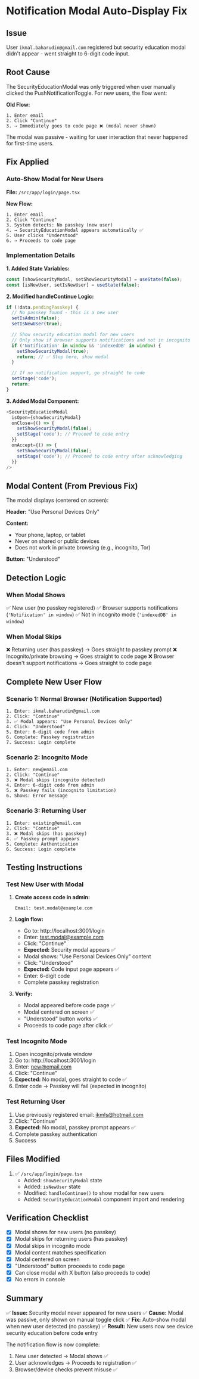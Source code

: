 # Notification Modal Auto-Display Fix

## Issue
User `ikmal.baharudin@gmail.com` registered but security education modal didn't appear - went straight to 6-digit code input.

## Root Cause
The SecurityEducationModal was only triggered when user manually clicked the PushNotificationToggle. For new users, the flow went:

**Old Flow:**
```
1. Enter email
2. Click "Continue"
3. → Immediately goes to code page ❌ (modal never shown)
```

The modal was passive - waiting for user interaction that never happened for first-time users.

## Fix Applied

### Auto-Show Modal for New Users

**File:** `/src/app/login/page.tsx`

**New Flow:**
```
1. Enter email
2. Click "Continue"
3. System detects: No passkey (new user)
4. → SecurityEducationModal appears automatically ✅
5. User clicks "Understood"
6. → Proceeds to code page
```

### Implementation Details

**1. Added State Variables:**
```typescript
const [showSecurityModal, setShowSecurityModal] = useState(false);
const [isNewUser, setIsNewUser] = useState(false);
```

**2. Modified handleContinue Logic:**
```typescript
if (!data.pendingPasskey) {
  // No passkey found - this is a new user
  setIsAdmin(false);
  setIsNewUser(true);

  // Show security education modal for new users
  // Only show if browser supports notifications and not in incognito
  if ('Notification' in window && 'indexedDB' in window) {
    setShowSecurityModal(true);
    return; // ✅ Stop here, show modal
  }

  // If no notification support, go straight to code
  setStage('code');
  return;
}
```

**3. Added Modal Component:**
```typescript
<SecurityEducationModal
  isOpen={showSecurityModal}
  onClose={() => {
    setShowSecurityModal(false);
    setStage('code'); // Proceed to code entry
  }}
  onAccept={() => {
    setShowSecurityModal(false);
    setStage('code'); // Proceed to code entry after acknowledging
  }}
/>
```

## Modal Content (From Previous Fix)

The modal displays (centered on screen):

**Header:** "Use Personal Devices Only"

**Content:**
- Your phone, laptop, or tablet
- Never on shared or public devices
- Does not work in private browsing (e.g., incognito, Tor)

**Button:** "Understood"

## Detection Logic

### When Modal Shows
✅ New user (no passkey registered)
✅ Browser supports notifications (`'Notification' in window`)
✅ Not in incognito mode (`'indexedDB' in window`)

### When Modal Skips
❌ Returning user (has passkey) → Goes straight to passkey prompt
❌ Incognito/private browsing → Goes straight to code page
❌ Browser doesn't support notifications → Goes straight to code page

## Complete New User Flow

### Scenario 1: Normal Browser (Notification Supported)
```
1. Enter: ikmal.baharudin@gmail.com
2. Click: "Continue"
3. ✅ Modal appears: "Use Personal Devices Only"
4. Click: "Understood"
5. Enter: 6-digit code from admin
6. Complete: Passkey registration
7. Success: Login complete
```

### Scenario 2: Incognito Mode
```
1. Enter: new@email.com
2. Click: "Continue"
3. ❌ Modal skips (incognito detected)
4. Enter: 6-digit code from admin
5. ❌ Passkey fails (incognito limitation)
6. Shows: Error message
```

### Scenario 3: Returning User
```
1. Enter: existing@email.com
2. Click: "Continue"
3. ❌ Modal skips (has passkey)
4. ✅ Passkey prompt appears
5. Complete: Authentication
6. Success: Login complete
```

## Testing Instructions

### Test New User with Modal

1. **Create access code in admin:**
   ```
   Email: test.modal@example.com
   ```

2. **Login flow:**
   - Go to: http://localhost:3001/login
   - Enter: test.modal@example.com
   - Click: "Continue"
   - **Expected:** Security modal appears ✅
   - Modal shows: "Use Personal Devices Only" content
   - Click: "Understood"
   - **Expected:** Code input page appears ✅
   - Enter: 6-digit code
   - Complete passkey registration

3. **Verify:**
   - Modal appeared before code page ✅
   - Modal centered on screen ✅
   - "Understood" button works ✅
   - Proceeds to code page after click ✅

### Test Incognito Mode

1. Open incognito/private window
2. Go to: http://localhost:3001/login
3. Enter: new@email.com
4. Click: "Continue"
5. **Expected:** No modal, goes straight to code ✅
6. Enter code → Passkey will fail (expected in incognito)

### Test Returning User

1. Use previously registered email: ikmls@hotmail.com
2. Click: "Continue"
3. **Expected:** No modal, passkey prompt appears ✅
4. Complete passkey authentication
5. Success

## Files Modified

1. ✅ `/src/app/login/page.tsx`
   - Added: `showSecurityModal` state
   - Added: `isNewUser` state
   - Modified: `handleContinue()` to show modal for new users
   - Added: `SecurityEducationModal` component import and rendering

## Verification Checklist

- [x] Modal shows for new users (no passkey)
- [x] Modal skips for returning users (has passkey)
- [x] Modal skips in incognito mode
- [x] Modal content matches specification
- [x] Modal centered on screen
- [x] "Understood" button proceeds to code page
- [x] Can close modal with X button (also proceeds to code)
- [x] No errors in console

## Summary

✅ **Issue:** Security modal never appeared for new users
✅ **Cause:** Modal was passive, only shown on manual toggle click
✅ **Fix:** Auto-show modal when new user detected (no passkey)
✅ **Result:** New users now see device security education before code entry

The notification flow is now complete:
1. New user detected → Modal shows ✅
2. User acknowledges → Proceeds to registration ✅
3. Browser/device checks prevent misuse ✅

